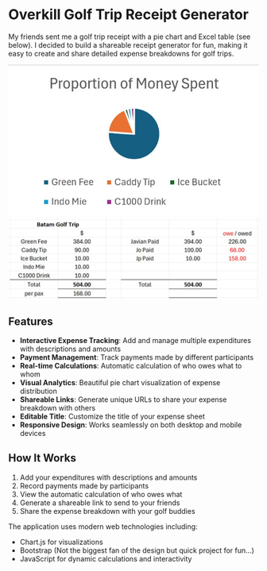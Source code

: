 # Overkill Golf Trip Receipt Generator

My friends sent me a golf trip receipt with a pie chart and Excel table (see below). I decided to build a shareable receipt generator for fun, making it easy to create and share detailed expense breakdowns for golf trips.

![Pie Chart Example](assets/piechart.jpg)
![Excel Table Example](assets/excel_table.jpg)

## Features

- **Interactive Expense Tracking**: Add and manage multiple expenditures with descriptions and amounts
- **Payment Management**: Track payments made by different participants
- **Real-time Calculations**: Automatic calculation of who owes what to whom
- **Visual Analytics**: Beautiful pie chart visualization of expense distribution
- **Shareable Links**: Generate unique URLs to share your expense breakdown with others
- **Editable Title**: Customize the title of your expense sheet
- **Responsive Design**: Works seamlessly on both desktop and mobile devices

## How It Works

1. Add your expenditures with descriptions and amounts
2. Record payments made by participants
3. View the automatic calculation of who owes what
4. Generate a shareable link to send to your friends
5. Share the expense breakdown with your golf buddies

The application uses modern web technologies including:
- Chart.js for visualizations
- Bootstrap (Not the biggest fan of the design but quick project for fun...)
- JavaScript for dynamic calculations and interactivity

